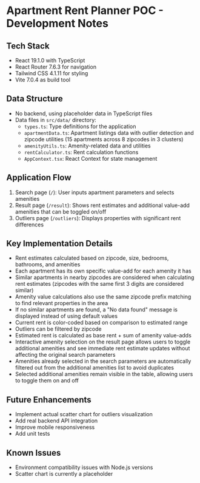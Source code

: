 # Apartment Rent Planner POC - Development Notes

## Tech Stack
- React 19.1.0 with TypeScript
- React Router 7.6.3 for navigation
- Tailwind CSS 4.1.11 for styling
- Vite 7.0.4 as build tool

## Data Structure
- No backend, using placeholder data in TypeScript files
- Data files in `src/data/` directory:
  - `types.ts`: Type definitions for the application
  - `apartmentData.ts`: Apartment listings data with outlier detection and zipcode utilities (15 apartments across 8 zipcodes in 3 clusters)
  - `amenityUtils.ts`: Amenity-related data and utilities
  - `rentCalculator.ts`: Rent calculation functions
  - `AppContext.tsx`: React Context for state management

## Application Flow
1. Search page (`/`): User inputs apartment parameters and selects amenities
2. Result page (`/result`): Shows rent estimates and additional value-add amenities that can be toggled on/off
3. Outliers page (`/outliers`): Displays properties with significant rent differences

## Key Implementation Details
- Rent estimates calculated based on zipcode, size, bedrooms, bathrooms, and amenities
- Each apartment has its own specific value-add for each amenity it has
- Similar apartments in nearby zipcodes are considered when calculating rent estimates (zipcodes with the same first 3 digits are considered similar)
- Amenity value calculations also use the same zipcode prefix matching to find relevant properties in the area
- If no similar apartments are found, a "No data found" message is displayed instead of using default values
- Current rent is color-coded based on comparison to estimated range
- Outliers can be filtered by zipcode
- Estimated rent is calculated as base rent + sum of amenity value-adds
- Interactive amenity selection on the result page allows users to toggle additional amenities and see immediate rent estimate updates without affecting the original search parameters
- Amenities already selected in the search parameters are automatically filtered out from the additional amenities list to avoid duplicates
- Selected additional amenities remain visible in the table, allowing users to toggle them on and off

## Future Enhancements
- Implement actual scatter chart for outliers visualization
- Add real backend API integration
- Improve mobile responsiveness
- Add unit tests

## Known Issues
- Environment compatibility issues with Node.js versions
- Scatter chart is currently a placeholder
